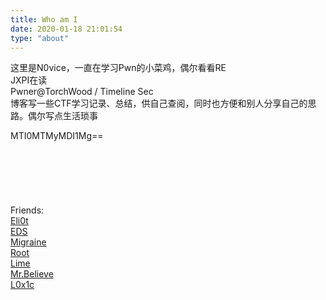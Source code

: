```yaml
---
title: Who am I
date: 2020-01-18 21:01:54
type: "about"
---
```



这里是N0vice，一直在学习Pwn的小菜鸡，偶尔看看RE  
JXPI在读  
Pwner@TorchWood / Timeline Sec  
博客写一些CTF学习记录、总结，供自己查阅，同时也方便和别人分享自己的思路。偶尔写点生活琐事  
  
  
MTI0MTMyMDI1Mg==  
<br/>
<br/>   
<br/>
<br/>
<br/>
Friends:  
[Eli0t](http://ybm911.work/)  
[EDS](http://www.ericdshen.com/)  
[Migraine](https://migraine-sudo.github.io)  
[Root](https://shawroot.cc/)  
[Lime](http://djstudy.top/)  
[Mr.Believe](https://mrbelieve128.github.io/)  
[L0x1c](https://l0x1c.github.io/)  